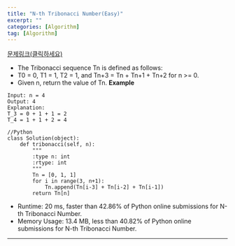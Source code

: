 ```yaml
---
title: "N-th Tribonacci Number(Easy)"
excerpt: ""
categories: [Algorithm]
tag: [Algorithm]
---
```

[문제링크(클릭하세요)](https://leetcode.com/problems/n-th-tribonacci-number/)
+ The Tribonacci sequence Tn is defined as follows: 
+ T0 = 0, T1 = 1, T2 = 1, and Tn+3 = Tn + Tn+1 + Tn+2 for n >= 0.
+ Given n, return the value of Tn.
**Example**

```
Input: n = 4
Output: 4
Explanation:
T_3 = 0 + 1 + 1 = 2
T_4 = 1 + 1 + 2 = 4
```

```
//Python
class Solution(object):
    def tribonacci(self, n):
        """
        :type n: int
        :rtype: int
        """
        Tn = [0, 1, 1]
        for i in range(3, n+1):
            Tn.append(Tn[i-3] + Tn[i-2] + Tn[i-1])
        return Tn[n]
```
+ Runtime: 20 ms, faster than 42.86% of Python online submissions for N-th Tribonacci Number.
+ Memory Usage: 13.4 MB, less than 40.82% of Python online submissions for N-th Tribonacci Number.



---